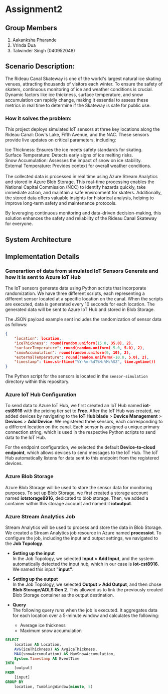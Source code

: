 # Assignment2
## Group Members
1. Aakanksha Pharande
2. Vrinda Dua
3. Talwinder Singh (040952048)

## Scenario Description:
The Rideau Canal Skateway is one of the world's largest natural ice skating venues, attracting thousands of visitors each winter. To ensure the safety of skaters, continuous monitoring of ice and weather conditions is crucial. Dynamic factors like ice thickness, surface temperature, and snow accumulation can rapidly change, making it essential to assess these metrics in real time to determine if the Skateway is safe for public use.
### How it solves the problem:
This project deploys simulated IoT sensors at three key locations along the Rideau Canal: Dow's Lake, Fifth Avenue, and the NAC. These sensors provide live updates on critical parameters, including:

Ice Thickness: Ensures the ice meets safety standards for skating. <br>
Surface Temperature: Detects early signs of ice melting risks. <br>
Snow Accumulation: Assesses the impact of snow on ice stability. <br>
External Temperature: Provides context for overall weather conditions. <br>
<br>
The collected data is processed in real time using Azure Stream Analytics and stored in Azure Blob Storage. This real-time processing enables the National Capital Commission (NCC) to identify hazards quickly, take immediate action, and maintain a safe environment for skaters. Additionally, the stored data offers valuable insights for historical analysis, helping to improve long-term safety and maintenance protocols.

By leveraging continuous monitoring and data-driven decision-making, this solution enhances the safety and reliability of the Rideau Canal Skateway for everyone.

## System Architecture

## Implementation Details

### Generartion of data from simulated IoT Sensors Generate and how it is sent to Azure IoT Hub
The IoT sensors generate data using Python scripts that incorporate randomization. We have three different scripts, each representing a different sensor located at a specific location on the canal. When the scripts are executed, data is generated every 10 seconds for each location. The generated data will be sent to Azure IoT Hub and stored in Blob Storage.

The JSON payload example sent includes the randomization of sensor data as follows:

```json
{
    "location": location,
    "iceThickness": round(random.uniform(15.0, 35.0), 2),
    "surfaceTemperature": round(random.uniform(-5.0, 5.0), 2),
    "snowAccumulation": round(random.uniform(0, 10), 2),
    "externalTemperature": round(random.uniform(-10.0, 5.0), 2),
    "timestamp": time.strftime("%Y-%m-%dT%H:%M:%SZ", time.gmtime())
}
```

The Python script for the sensors is located in the `sensor-simulation` directory within this repository.

### Azure IoT Hub Configuration
To send data to Azure IoT Hub, we first created an IoT Hub named **iot-cst8916** with the pricing tier set to **Free**. After the IoT Hub was created, we added devices by navigating to the **IoT Hub blade** > **Device Management** > **Devices** > **Add Device**. We registered three sensors, each corresponding to a different location on the canal. Each sensor is assigned a unique primary connection string, which is used in the respective Python scripts to send data to the IoT Hub.

For the endpoint configuration, we selected the default **Device-to-cloud endpoint**, which allows devices to send messages to the IoT Hub. The IoT Hub automatically listens for data sent to this endpoint from the registered devices.

### Azure Blob Storage
Azure Blob Storage will be used to store the sensor data for monitoring purposes. To set up Blob Storage, we first created a storage account named **iotstorage8916**, dedicated to blob storage. Then, we added a container within this storage account and named it **iotoutput**.

### Azure Stream Analytics Job
Stream Analytics will be used to process and store the data in Blob Storage. We created a Stream Analytics job resource in Azure named **processiot**. To configure the job, including the input and output settings, we navigated to the **Job Topology**.

- **Setting up the input**  
  In the Job Topology, we selected **Input > Add Input**, and the system automatically detected the input hub, which in our case is **iot-cst8916**. We named this input **"input"**.

- **Setting up the output**  
  In the Job Topology, we selected **Output > Add Output**, and then chose **Blob Storage/ADLS Gen 2**. This allowed us to link the previously created Blob Storage container as the output destination.

- **Query**  
  The following query runs when the job is executed. It aggregates data for each location over a 5-minute window and calculates the following:
  - Average ice thickness
  - Maximum snow accumulation

```sql
SELECT
    location AS Location,
    AVG(iceThickness) AS AvgIceThickness,
    MAX(snowAccumulation) AS MaxSnowAccumulation,
    System.Timestamp AS EventTime
INTO
    [output]
FROM
    [input]
GROUP BY
    location, TumblingWindow(minute, 5)
```

